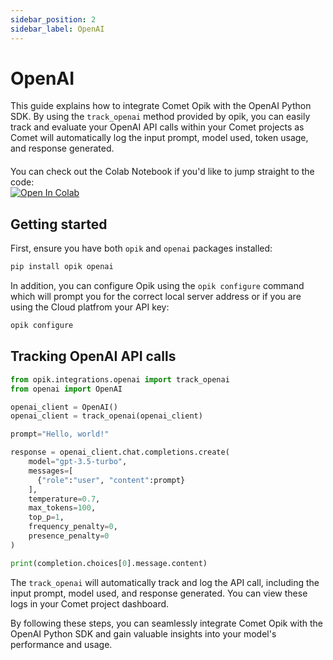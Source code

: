 ```yaml
---
sidebar_position: 2
sidebar_label: OpenAI
---
```


# OpenAI

This guide explains how to integrate Comet Opik with the OpenAI Python SDK. By using the `track_openai` method provided by opik, you can easily track and evaluate your OpenAI API calls within your Comet projects as Comet will automatically log the input prompt, model used, token usage, and response generated.

<div style="display: flex; align-items: center; flex-wrap: wrap; margin: 20px 0;">
  <span style="margin-right: 10px;">You can check out the Colab Notebook if you'd like to jump straight to the code:</span>
  <a href="https://colab.research.google.com/github/comet-ml/opik/blob/main/apps/opik-documentation/documentation/docs/cookbook/openai.ipynb" target="_blank" rel="noopener noreferrer">
    <img src="https://colab.research.google.com/assets/colab-badge.svg" alt="Open In Colab" style="vertical-align: middle;"/>
  </a>
</div>

## Getting started

First, ensure you have both `opik` and `openai` packages installed:

```bash
pip install opik openai
```

In addition, you can configure Opik using the `opik configure` command which will prompt you for the correct local server address or if you are using the Cloud platfrom your API key:

```bash
opik configure
```

## Tracking OpenAI API calls

```python
from opik.integrations.openai import track_openai
from openai import OpenAI

openai_client = OpenAI()
openai_client = track_openai(openai_client)

prompt="Hello, world!"

response = openai_client.chat.completions.create(
    model="gpt-3.5-turbo",
    messages=[
      {"role":"user", "content":prompt}
    ],
    temperature=0.7,
    max_tokens=100,
    top_p=1,
    frequency_penalty=0,
    presence_penalty=0
)

print(completion.choices[0].message.content)
```

The `track_openai` will automatically track and log the API call, including the input prompt, model used, and response generated. You can view these logs in your Comet project dashboard.

By following these steps, you can seamlessly integrate Comet Opik with the OpenAI Python SDK and gain valuable insights into your model's performance and usage.
